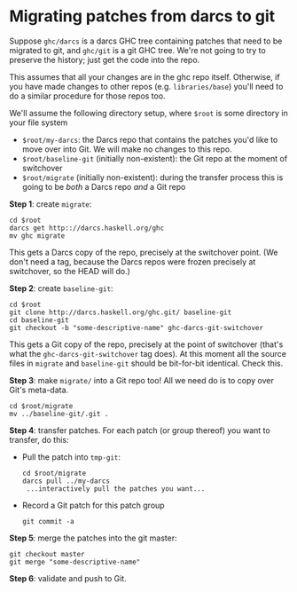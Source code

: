 # Migrating patches from darcs to git


Suppose `ghc/darcs` is a darcs GHC tree containing patches that need to be migrated to git, and `ghc/git` is a git GHC tree.
We're not going to try to preserve the history; just get the code into the repo.


This assumes that all your changes are in the ghc repo itself. Otherwise, if you have made changes to other repos (e.g. `libraries/base`) you'll need to do a similar procedure for those repos too.


We'll assume the following directory setup, where `$root` is some directory in your file system

- `$root/my-darcs`: the Darcs repo that contains the patches you'd like to move over into Git.  We will make no changes to this repo.
- `$root/baseline-git` (initially non-existent): the Git repo at the moment of switchover
- `$root/migrate` (initially non-existent): during the transfer process this is going to be *both* a Darcs repo *and* a Git repo

**Step 1**: create `migrate`:

```wiki
cd $root
darcs get http:://darcs.haskell.org/ghc
mv ghc migrate
```


This gets a Darcs copy of the repo, precisely at the switchover point.  (We don't need a tag, because the Darcs repos were frozen precisely at switchover, so the HEAD will do.)

**Step 2**: create `baseline-git`:

```wiki
cd $root
git clone http://darcs.haskell.org/ghc.git/ baseline-git
cd baseline-git
git checkout -b "some-descriptive-name" ghc-darcs-git-switchover
```


This gets a Git copy of the repo, precisely at the point of switchover (that's what the `ghc-darcs-git-switchover` tag does).  At this moment all the source files in `migrate` and `baseline-git` should be bit-for-bit identical.  Check this.

**Step 3**: make `migrate/` into a Git repo too!  All we need do is to copy over Git's meta-data.

```wiki
cd $root/migrate
mv ../baseline-git/.git .
```

**Step 4**: transfer patches.  For each patch (or group thereof) you want to transfer, do this:

- Pull the patch into `tmp-git`:

  ```wiki
  cd $root/migrate
  darcs pull ../my-darcs
   ...interactively pull the patches you want...
  ```
- Record a Git patch for this patch group

  ```wiki
  git commit -a
  ```

**Step 5**: merge the patches into the git master:

```wiki
git checkout master
git merge "some-descriptive-name"
```

**Step 6**: validate and push to Git.
